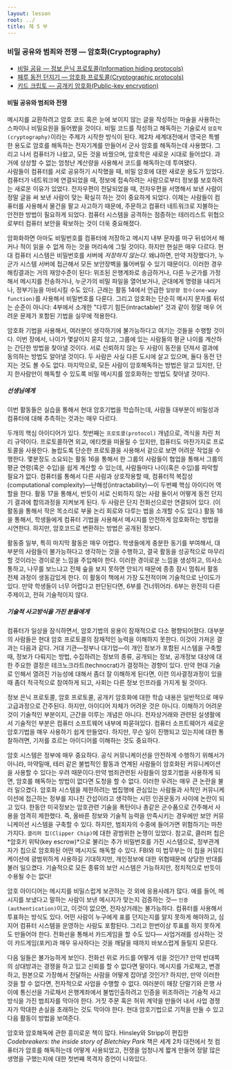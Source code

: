 ```yaml
---
layout: lesson
root: ../
title: 제 5 부
---
```


### 비밀 공유와 범죄와 전쟁 &mdash; 암호화(Cryptography) 

   - [비밀 공유 &mdash; 정보 은닉 프로토콜(Information hiding protocols)](16-info-hiding.html)  
   - [페루 동전 던지기 &mdash; 암호화 프로토콜(Cryptographic protocols)](17-crypto.html)    
   - [키드 크립토 &mdash; 공개키 암호화(Public-key encryption)](18-public-key.html)      

<div class="objectives" markdown="1">

#### 비밀 공유와 범죄와 전쟁  

메시지를 교환하려고 암호 코드 혹은 눈에 보이지 않는 글을 작성하는 마술을 사용하는 스파이나 비밀요원을 들어봤을 것이다. 비밀 코드를 작성하고 해독하는 기술로서 ``암호학(cryptography)``이라는 주제가 시작한 방식이 된다. 제2차 세계대전에서 영국은 특별한 용도로 암호를 해독하는 전자기계를 만들어서 군사 암호를 해독하는데 사용했다. 그리고 나서 컴퓨터가 나왔고, 모든 것을 바꿨으며, 암호학은 새로운 시대로 들어섰다. 과거에 상상할 수 없는 엄청난 계산량을 사용해서 코드를 해독하는데 투여됐다.  
사람들이 컴퓨터를 서로 공유하기 시작했을 때, 비밀 암호에 대한 새로운 용도가 있었다. 컴퓨터가 네트워크에 연결되었을 때, 정보에 접속하려는 사람으로부터 정보를 보호하려는 새로운 이유가 있었다. 전자우편이 전달되었을 때, 전자우편을 서명해서 보낸 사람이 정말 글을 써 보낸 사람이 맞는 확실히 하는 것이 중요하게 되었다. 이제는 사람들이 컴퓨터를 사용해서 물건을 팔고 사고하기 때문에, 주문하고 컴퓨터 네트워크로 지불하는 안전한 방법이 필요하게 되었다. 컴퓨터 시스템을 공격하는 점증하는 테러리스트 위협으로부터 컴퓨터 보안을 확보하는 것이 더욱 중요해졌다.  

암화화하면 아마도 비밀번호를 컴퓨터에 저장하고 메시지 내부 문자를 마구 뒤섞어서 해커나 적이 읽을 수 없게 하는 것을 머리속에 그릴 것이다. 하지만 현실은 매우 다르다. 현대 컴퓨터 시스템은 비밀번호를 서버에 *저장하지 않는다*. 왜냐하면, 만약 저장했다가, 누군가 시스템 서버에 접근해서 모든 보안장벽을 뚫어버릴 수 있기 때문이다. 이러한 경우 해킹결과는 거의 재앙수준이 된다: 위조된 은행계좌로 송금하거나, 다른 누군가를 가정해서 메시지를 전송하거나, 누군가의 비밀 파일을 열어보거나, 군대에게 명령을 내리거나, 정부기능을 마비시킬 수도 있다. 근래는 활동 14에서 언급한 ``일방향 함수(one-way function)``를 사용해서 비밀번호를 다룬다. 그리고 암호화는 단순히 메시지 문자를 뒤섞는 순준이 아니다: 4부에서 소개한 "다루기 힘든(intractable)" 것과 같이 정말 매우 어려운 문제가 포함된 기법을 실무에 적용한다.  

암호화 기법을 사용해서, 여러분이 생각하기에 불가능하다고 여기는 것들을 수행할 것이다. 이번 장에서, 나이가 몇살이지 묻지 않고, 그룹에 있는 사람들의 평균 나이를 계산하는 간단한 방법을 찾아낼 것이다. 서로 신뢰하지 않는 두 사람이 동전을 던져서 결과에 동의하는 방법도 알아낼 것이다. 두 사람은 사실 다른 도시에 살고 있으며, 둘다 동전 던지는 것도 볼 수도 없다. 마지막으로, 모든 사람이 암호해독하는 방법은 알고 있지만, 단지 한사람만이 해독할 수 있도록 비밀 메시지를 암호화하는 방법도 찾아낼 것이다.  

##### 선생님에게

이번 활동들은 실습을 통해서 현대 암호기법을 학습하는데, 사람들 대부분이 비밀성과 컴퓨터에 대해 추측하는 것과는 매우 다르다.  

두개의 핵심 아이디어가 있다. 첫번째는 ``프로토콜(protocol)`` 개념으로, 격식을 차린 처리 규약이다. 프로토콜하면 외교, 에티켓을 떠올릴 수 있지만, 컴퓨터도 마찬가지로 프로토콜을 사용한다. 놀랍도록 단순한 프로토콜을 사용해서 겉으로 보면 어려운 작업을 수행한다. 몇분정도 소요되는 활동 16을 통해서 한 그룹의 사람들이 협업을 통해서 그룹의 평균 연령(혹은 수입)을 쉽게 계산할 수 있는데, 사람들마다 나이(혹은 수입)를 파악할 필요가 없다. 컴퓨터를 통해서 다른 사람과 상호작용할 때, 컴퓨터적 복잡성(computational complexity)&mdash;난해성(intractability)&mdash;이 두번째 핵심 아이디어 역할을 한다. 활동 17을 통해서, 반듯이 서로 신뢰하지 않는 사람 둘이서 어떻게 동전 던지기 결과에 합의과정을 지켜보게 된다. 두 사람은 단지 전화선으로만 연결되어 있다. (이 활동을 통해서 작은 목소리로 부울 논리 회로와 다루는 법을 소개할 수도 있다.) 활동 18을 통해서, 학생들에게 컴퓨터 기법을 사용해서 메시지를 안전하게 암호화하는 방법을 시연한다. 하지만, 암호코드로 변환하는 방법은 공개된 정보다.  

활동중 일부, 특히 마지막 활동은 매우 어렵다. 학생들에게 충분한 동기를 부여해서, 대부분의 사람들이 불가능하다고 생각하는 것을 수행하고, 결국 활동을 성공적으로 마무리할 것이라는 경이로운 느낌을 주입해야 한다. 이러한 경이로운 느낌을 생성하고, 의사소통하고, 나무를 보느냐고 전체 숲을 보지 못하면 안되기 때문에 종종 잠시 멈춰서 활동 전체 과정이 생동감있게 한다. 이 활동이 책에서 가장 도전적이며 기술적으로 난이도가 있다. 만약 학생들이 너무 어렵다고 판단된다면, 6부를 건너뛰어라. 6부는 완전히 다른 주제이고, 전혀 기술적이지 않다.  

##### 기술적 사고방식을 가진 분들에게  

컴퓨터가 일상을 잠식하면서, 암호기법의 응용이 잠재적으로 다소 평향되어졌다. 대부분의 사람들은 현대 암호 프로토콜의 잠재적인 능력을 이해하지 못한다. 이것이 가져온 결과는 다음과 같다. 거대 기관&mdash;정부나 대기업&mdash;이 개인 정보가 포함된 시스템을 구축할 때, 정보가 다뤄지는 방법, 수집하려는 정보의 종류, 공개되는 정보, 공개정보 대상에 대한 주요한 결정은 테크노크라트(technocrat)가 결정하는 경향이 있다. 만약 현대 기술로 인해서 열려진 가능성에 대해서 좀더 잘 이해하게 된다면, 이런 의사결정과정이 있을 때 좀더 적극적으로 참여하게 되고, 사회는 다른 정보 인프라를 가지게 될 것이다.  

정보 은닉 프로토콜, 암호 프로토콜, 공개키 암호화에 대한 학습 내용은 일반적으로 매우 고급과정으로 간주된다. 하지만, 아이디어 자체가 어려운 것은 아니다. 이해하기 어려운 것이 기술적인 부분이지, 근간을 이루는 개념은 아니다. 전자상거래와 관련된 실생활에서 기술적인 부분은 컴퓨터 소프트웨어 내부에 파묻혀있다. 컴퓨터 소프트웨어가 새로운 암호기법을 매우 사용하기 쉽게 만들었다. 하지만, 무슨 일이 진행되고 있는지에 대한 통찰하려면, 기저를 흐르는 아이디어를 이해하는 것도 중요하다.  

암호 시스템은 정부에 매우 중요하다. 공식 커뮤니케이션을 안전하게 수행하기 위해서가 아니라, 마약밀매, 테러 같은 불법적인 활동과 연계된 사람들이 암호화된 커뮤니케이션을 사용할 수 있다는 우려 때문이다.만약 범죄관련된 사람들이 암호기법을 사용하게 되면, 암호를 해독하는 방법이 없다면 도청을 할 수 없다. 이러한 우려는 매우 큰 논란을 불러 일으켰다. 암호화 시스템을 제한하려는 법집행에 관심있는 사람들과 사적인 커뮤니케이션에 접근하는 정부를 지나친 간섭이라고 생각하는 시민 인권운동가 사이에 논란이 되고 있다. 한동안 미국정보는 암호관련 기술을 폭탄이나 총같은 군수품으로 간주해서 사용을 엄격히 제한했다. 즉, 올바른 정보와 기술적 능력을 만족시키는 경우에만 보안 커뮤니케이션 시스템을 구축할 수 있다. 하지만, 범죄자의 수중에 들어가면 위험하기는 마찬가지다. ``클리퍼 칩(Clipper Chip)``에 대한 광범위한 논쟁이 있었다. 참고로, 클러퍼 칩은 *암호키 위탁(key escrow)*으로 불리는 추가 비밀번호를 가진 시스템으로, 정부관계자가 칩으로 암호화된 어떤 메시지도 해독할 수 있다. FBI와 미 법무부는 이 칩을 커뮤티케이션에 광범위하게 사용하길 기대하지만, 개인정보에 대한 위협때문에 상당한 반대를 불러 일으켰다. 기술적으로 모든 종류의 보안 시스템은 가능하지만, 정치적으로 반듯이 수용될 수는 없다!   

암호 아이디어는 메시지를 비밀스럽게 보관하는 것 외에 응용사례가 많다. 예를 들어, 메시지를 보냈다고 말하는 사람이 보낸 메시지가 맞는지 검증하는 것&mdash; ``인증(authentication)``이고, 이것이 없으면, 전자상거래는 불가능하다. 컴퓨터를 사용해서 투표하는 방식도 있다. 어떤 사람이 누구에게 표를 던지는지를 알지 못하게 해야하고, 심지어 컴퓨터 시스템을 운영하는 사람도 포함된다. 그리고 한번이상 투표를 하지 못하게도 만들어야 한다. 전화선을 통해서 카드게임을 할 수도 있다&mdash; 사업거래를 성사하는 것이 카드게임(포커)과 매우 유사하다는 것을 깨달을 때까지 바보스럽게 들릴지 모른다.  

다음 일들은 불가능하게 보인다. 전화선 위로 카드를 어떻게 섞을 것인가? 만약 반대쪽의 상대방과는 경쟁을 하고 있고 신뢰를 할 수 없다면 말이다. 메시지를 가로채고, 변경하고, 원본으로 가장해서 전달하는 사람을 어떻게 잡아낼 것인가? 하지만, 만약 이러한 것을 할 수 없다면, 전자적으로 사업을 수행할 수 없다. 여러분이 매장 단말기와 은행 사이에 통신선을 가로채서 은행계좌에서 불법인출하려고 인증을 위조하려는 기술적 사고방식을 가진 범죄자를 막아야 한다. 거짓 주문 혹은 허위 계약을 만들어 내서 사업 경쟁자가 막대한 손실을 초래하는 것도 막아야 한다. 현대 암호기법으로 기적을 만들 수 있고 다음 활동이 방법을 보여준다.  

암호와 암호해독에 관한 흥미로운 책이 많다. Hinsley와 Stripp이 편집한 *Codebreakers: the inside story of Bletchley Park* 책은 세계 2차 대전에서 첫 컴퓨터가 암호를 해독하는데 어떻게 사용되었고, 전쟁을 엄청나게 짧게 만들어 정말 많은 생명을 구했는지에 대한 첫번째 목격자 증언이 나와있다. 

</div>



 
